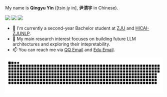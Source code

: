 



My name is **Qingyu Yin** ([tsin jy in], **尹清宇** in Chinese).

[![](https://img.shields.io/badge/Google%20Scholar-4385FE.svg?&color=d6d6d6&style=flat-square&logo=google-scholar)](https://scholar.google.com/citations?user=BRsj8FAAAAAJ&hl=zh-CN)
[![](https://img.shields.io/github/stars/mikastars39?style=flat-square&logo=github&label=Stars&color=gray)](https://github.com/mikastars39)
[![](https://komarev.com/ghpvc/?username=mikastars39&style=flat-square)](https://github.com/mikastars39)

- 🔭 I'm currently a second-year Bachelor student at [ZJU](http://zju.edu.cn) and [HICAI-ZJUNLP](https://hicai.zjunlp.org).
- 🌱 My main research interest focuses on building future LLM architectures and exploring their intepretability.
- 📫 You can reach me via [QQ Email](mailto:meloxdmy@qq.com) and [Edu Email](mailto:qingyu.yin@zju.edu.cn).

<!-- 
[![Yu Zhang's github stats](https://github-readme-stats.vercel.app/api?username=yzhangcs&hide=issues&show_icons=true)](https://github.com/yzhangcs)
[![Top Langs](https://github-readme-stats.vercel.app/api/top-langs/?username=yzhangcs&layout=compact)](https://github.com/yzhangcs)
-->

<picture>
  <source media="(prefers-color-scheme: dark)" srcset="https://raw.githubusercontent.com/yzhangcs/yzhangcs/output/github-contribution-grid-snake-dark.svg">
  <source media="(prefers-color-scheme: light)" srcset="https://raw.githubusercontent.com/yzhangcs/yzhangcs/output/github-contribution-grid-snake.svg">
  <img alt="github contribution grid snake animation" src="https://raw.githubusercontent.com/yzhangcs/yzhangcs/output/github-contribution-grid-snake.svg">
</picture>
